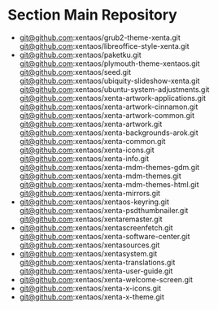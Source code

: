 # Section Main Repository
 * git@github.com:xentaos/grub2-theme-xenta.git  
git@github.com:xentaos/libreoffice-style-xenta.git  
 * git@github.com:xentaos/paketku.git  
git@github.com:xentaos/plymouth-theme-xentaos.git  
git@github.com:xentaos/seed.git  
git@github.com:xentaos/ubiquity-slideshow-xenta.git  
git@github.com:xentaos/ubuntu-system-adjustments.git  
git@github.com:xentaos/xenta-artwork-applications.git  
git@github.com:xentaos/xenta-artwork-cinnamon.git  
git@github.com:xentaos/xenta-artwork-common.git  
git@github.com:xentaos/xenta-artwork.git  
git@github.com:xentaos/xenta-backgrounds-arok.git  
git@github.com:xentaos/xenta-common.git  
git@github.com:xentaos/xenta-icons.git  
git@github.com:xentaos/xenta-info.git  
git@github.com:xentaos/xenta-mdm-themes-gdm.git  
git@github.com:xentaos/xenta-mdm-themes.git  
git@github.com:xentaos/xenta-mdm-themes-html.git  
git@github.com:xentaos/xenta-mirrors.git  
 * git@github.com:xentaos/xentaos-keyring.git  
git@github.com:xentaos/xenta-psdthumbnailer.git  
git@github.com:xentaos/xentaremaster.git  
 * git@github.com:xentaos/xentascreenfetch.git  
git@github.com:xentaos/xenta-software-center.git  
git@github.com:xentaos/xentasources.git  
 * git@github.com:xentaos/xentasystem.git  
git@github.com:xentaos/xenta-translations.git  
git@github.com:xentaos/xenta-user-guide.git  
 * git@github.com:xentaos/xenta-welcome-screen.git  
 * git@github.com:xentaos/xenta-x-icons.git  
 * git@github.com:xentaos/xenta-x-theme.git  

